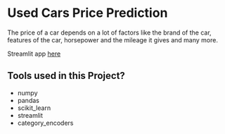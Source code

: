# Used Cars Price Prediction

The price of a car depends on a lot of factors like the brand of the car, features of the car, horsepower and the mileage it gives and many more. 

Streamlit app [here](https://adhamaymanelsayed-used-cars-price-prediction--app-5c0bok.streamlit.app/)

## Tools used in this Project?

* numpy
* pandas
* scikit_learn
* streamlit
* category_encoders
